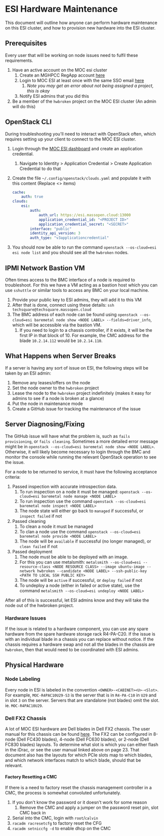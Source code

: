 # ESI Hardware Maintenance

This document will outline how anyone can perform hardware maintenance on this ESI cluster, and how to provision new hardware into the ESI cluster.

## Prerequisites

Every user that will be working on node issues need to fulfil these requirements.

1. Have an active account on the MOC esi cluster
    1. Create an MGHPCC RegApp account [here](https://regapp.mss.mghpcc.org/)
    1. Login to MOC ESI at least once with the same SSO email [here](https://esi.massopen.cloud/dashboard/auth/login/?next=/dashboard/)
        1. *Note you may get an error about not being assigned a project, this is okay*
    1. Notify ESI admins that you did this
1. Be a member of the `hwbroken` project on the MOC ESI cluster (An admin will do this)

## OpenStack CLI

During troubleshooting you'll need to interact with OpenStack often, which requires setting up your client to connect to the MOC ESI cluster.

1. Login through the [MOC ESI dashboard](https://esi.massopen.cloud/dashboard/auth/login/?next=/dashboard/) and create an application credential.
    1. Navigate to Identity > Application Credential > Create Application Credential to do that
1. Create the file `~/.config/openstack/clouds.yaml` and populate it with this content (Replace <> items)

    ```yaml
    cache:
        auth: true
    clouds:
        esi:
            auth:
                auth_url: https://esi.massopen.cloud:13000
                application_credential_id: "<PROJECT ID>"
                application_credential_secret: "<SECRET>"
            interface: "public"
            identity_api_version: 3
            auth_type: "v3applicationcredential"
    ```

1. You should now be able to run the command `openstack --os-cloud=esi esi node list` and you should see all the `hwbroken` nodes.

## IPMI Network Bastion VM

Often times access to the BMC interface of a node is required to troubleshoot. For this we have a VM acting as a bastion host which you can use `sshuttle` or similar tools to access any BMC on your local machine.

1. Provide your public key to ESI admins, they will add it to this VM
1. After that is done, connect using these details: `ssh techsquare@techsquare.massopen.cloud`
1. The BMC address of each node can be found using `openstack --os-cloud=esi baremetal node show <NODE LABEL> --fields=driver_info`, which will be accessible via the bastion VM.
    1. If you need to login to a chassis controller, if it exists, it will be the first IP in that block of 10. For example, the CMC address for the blade `10.2.14.112` would be `10.2.14.110`.

## What Happens when Server Breaks

If a server is having any sort of issue on ESI, the following steps will be taken by an ESI admin:

1. Remove any leases/offers on the node
1. Set the node owner to the `hwbroken` project
1. Lease the node to the `hwbroken` project indefinitely (makes it easy for admins to see if a node is broken at a glance)
1. Put the node in maintenance mode
1. Create a GitHub issue for tracking the maintenance of the issue

## Server Diagnosing/Fixing

The GitHub issue will have what the problem is, such as `fails provisioning`, or `fails cleaning`. Sometimes a more detailed error message might be in `openstack --os-cloud=esi baremetal node show <NODE LABEL>`. Otherwise, it will likely become necessary to login through the BMC and monitor the console while running the relevant OpenStack operation to see the issue.

For a node to be returned to service, it must have the following acceptance criteria:

1. Passed inspection with accurate introspection data.
    1. To run inspection on a node it must be managed: `openstack --os-cloud=esi baremetal node manage <NODE LABEL>`
    1. To run inspection use the command `openstack --os-cloud=esi baremetal node inspect <NODE LABEL>`
    1. The node state will either go back to `managed` if successful, or `inspect failed` if not
1. Passed cleaning
    1. To clean a node it must be managed
    1. To clan a node use the command `openstack --os-cloud=esi baremetal node provide <NODE LABEL>`
    1. The node will be `available` if successful (no longer managed), or `clean failed` if not
1. Passed deployment
    1. The node must be able to be deployed with an image.
    1. For this you can use metalsmith: `metalsmith --os-cloud=esi --resource-class <NODE RESOURCE CLASS> --image ubuntu-image --network hwbroken --candidate <NODE LABEL> --ssh-public-key <PATH TO LOCAL SSH PUBLIC KEY>`
    1. The node will be `active` if successful, or `deploy failed` if not
    1. To undeploy a node (either in failed or active state), use the command `metalsmith --os-cloud=esi undeploy <NODE LABEL>`

After all of this is successful, let ESI admins know and they will take the node out of the hwbroken project.

### Hardware Issues

If the issue is related to a hardware component, you can use any spare hardware from the spare hardware storage rack R4-PA-C20. If the issue is with an individual blade in a chassis you can replace without notice. If the chassis requires a hardware swap and not all the blades in the chassis are `hwbroken`, then that would need to be coordinated with ESI admins.

## Physical Hardware

### Node Labeling

Every node in ESI is labeled in the convention `<OWNER>-<CABINET><U>-<Slot>`. For example, `MOC-R4PAC10U29-S3` is the server that is in `R4-PA-C10` in `U29` and in slot `3` on the server. Servers that are standalone (not blades) omit the slot. ie. `MOC-R4PAC10U29`.

### Dell FX2 Chassis

A lot of MOC ESI hardware are Dell blades in Dell FX2 chassis. The user manual for this chassis can be found [here](https://dl.dell.com/topicspdf/fx_fx2_owners_manual_en-us.pdf). The FX2 can be configured in 8-node (Dell FC430 blades), 4-node (Dell FC630 blades), or 2-node (Dell FC830 blades) layouts. To determine what slot is which you can either flash in the iDrac, or see the user manual linked above on page 23. That document also has the layouts for which PCIe slots map to which blades, and which network interfaces match to which blade, should that be relevant.

#### Factory Resetting a CMC

If there is a need to factory reset the chassis management controller in a CMC, the process is somewhat convoluted unfortunately.

1. If you don't know the password or it doesn't work for some reason
    1. Remove the CMC and apply a jumper on the password reset pin, slot CMC back in
1. Serial into the CMC, login with `root`/`calvin`
1. `racadm racresetcfg` to factory reset the CFG
1. `racadm setniccfg -d` to enable dhcp on the CMC

